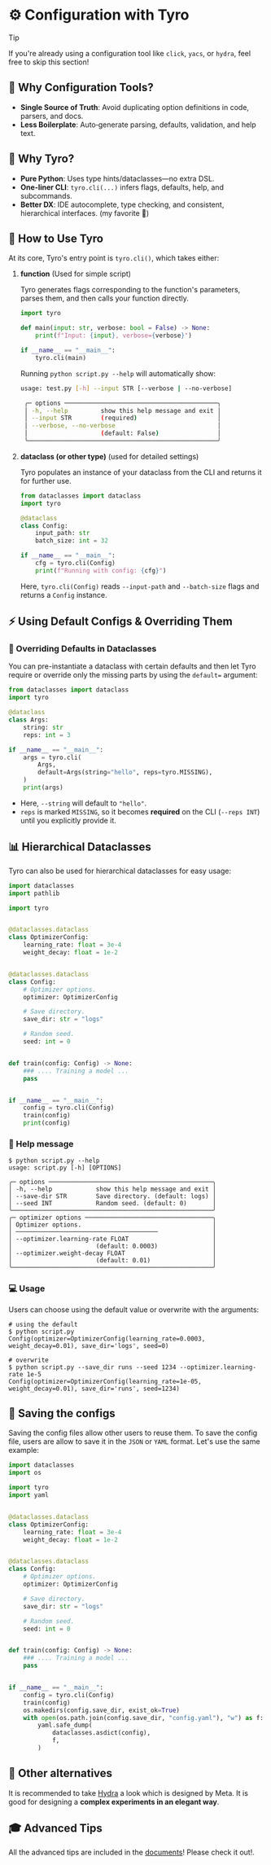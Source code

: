 # ⚙️ Configuration with Tyro

>[!TIP]
>If you're already using a configuration tool like `click`, `yacs`, or `hydra`, feel free to skip this section!

## 🎯 Why Configuration Tools?

* **Single Source of Truth**: Avoid duplicating option definitions in code, parsers, and docs.
* **Less Boilerplate**: Auto‐generate parsing, defaults, validation, and help text.

## 💫 Why Tyro?

* **Pure Python**: Uses type hints/dataclasses—no extra DSL.
* **One-liner CLI**: `tyro.cli(...)` infers flags, defaults, help, and subcommands.
* **Better DX**: IDE autocomplete, type checking, and consistent, hierarchical interfaces. (my favorite 🤗)

## 🚀 How to Use Tyro

At its core, Tyro's entry point is `tyro.cli()`, which takes either:

1. **function** (Used for simple script)

   Tyro generates flags corresponding to the function's parameters, parses them, and then calls your function directly.

   ```python
   import tyro

   def main(input: str, verbose: bool = False) -> None:
       print(f"Input: {input}, verbose={verbose}")

   if __name__ == "__main__":
       tyro.cli(main)
   ```

   Running `python script.py --help` will automatically show:

   ```bash
   usage: test.py [-h] --input STR [--verbose | --no-verbose]

    ╭─ options ──────────────────────────────────────────╮
    │ -h, --help         show this help message and exit │
    │ --input STR        (required)                      │
    │ --verbose, --no-verbose                            │
    │                    (default: False)                │
    ╰────────────────────────────────────────────────────╯
   ```

2. **dataclass (or other type)** (used for detailed settings)

   Tyro populates an instance of your dataclass from the CLI and returns it for further use.

   ```python
   from dataclasses import dataclass
   import tyro

   @dataclass
   class Config:
       input_path: str
       batch_size: int = 32

   if __name__ == "__main__":
       cfg = tyro.cli(Config)
       print(f"Running with config: {cfg}")
   ```

   Here, `tyro.cli(Config)` reads `--input-path` and `--batch-size` flags and returns a `Config` instance.

## ⚡ Using Default Configs & Overriding Them

### 🔄 Overriding Defaults in Dataclasses

You can pre-instantiate a dataclass with certain defaults and then let Tyro require or override only the missing parts by using the `default=` argument:

```python
from dataclasses import dataclass
import tyro

@dataclass
class Args:
    string: str
    reps: int = 3

if __name__ == "__main__":
    args = tyro.cli(
        Args,
        default=Args(string="hello", reps=tyro.MISSING),
    )
    print(args)
```

* Here, `--string` will default to `"hello"`.
* `reps` is marked `MISSING`, so it becomes **required** on the CLI (`--reps INT`) until you explicitly provide it.

## 📊 Hierarchical Dataclasses

Tyro can also be used for hierarchical dataclasses for easy usage:

```python
import dataclasses
import pathlib

import tyro


@dataclasses.dataclass
class OptimizerConfig:
    learning_rate: float = 3e-4
    weight_decay: float = 1e-2


@dataclasses.dataclass
class Config:
    # Optimizer options.
    optimizer: OptimizerConfig

    # Save directory.
    save_dir: str = "logs"

    # Random seed.
    seed: int = 0


def train(config: Config) -> None:
    ### .... Training a model ...
    pass


if __name__ == "__main__":
    config = tyro.cli(Config)
    train(config)
    print(config)
```

### 📝 Help message

```shell
$ python script.py --help
usage: script.py [-h] [OPTIONS]

╭─ options ─────────────────────────────────────────────╮
│ -h, --help            show this help message and exit │
│ --save-dir STR        Save directory. (default: logs) │
│ --seed INT            Random seed. (default: 0)       │
╰───────────────────────────────────────────────────────╯
╭─ optimizer options ───────────────────────────────────╮
│ Optimizer options.                                    │
│ ───────────────────────────────────────               │
│ --optimizer.learning-rate FLOAT                       │
│                       (default: 0.0003)               │
│ --optimizer.weight-decay FLOAT                        │
│                       (default: 0.01)                 │
╰───────────────────────────────────────────────────────╯
```

### 💻 Usage

Users can choose using the default value or overwrite with the arguments:

```shell
# using the default
$ python script.py
Config(optimizer=OptimizerConfig(learning_rate=0.0003, weight_decay=0.01), save_dir='logs', seed=0)

# overwrite
$ python script.py --save_dir runs --seed 1234 --optimizer.learning-rate 1e-5
Config(optimizer=OptimizerConfig(learning_rate=1e-05, weight_decay=0.01), save_dir='runs', seed=1234)
```

## 💾 Saving the configs

Saving the config files allow other users to reuse them. To save the config file, users are allow to save it in the `JSON` or `YAML` format. Let's use the same example:

```python
import dataclasses
import os

import tyro
import yaml


@dataclasses.dataclass
class OptimizerConfig:
    learning_rate: float = 3e-4
    weight_decay: float = 1e-2


@dataclasses.dataclass
class Config:
    # Optimizer options.
    optimizer: OptimizerConfig

    # Save directory.
    save_dir: str = "logs"

    # Random seed.
    seed: int = 0


def train(config: Config) -> None:
    ### .... Training a model ...
    pass


if __name__ == "__main__":
    config = tyro.cli(Config)
    train(config)
    os.makedirs(config.save_dir, exist_ok=True)
    with open(os.path.join(config.save_dir, "config.yaml"), "w") as f:
        yaml.safe_dump(
            dataclasses.asdict(config),
            f,
        )
```

## 🔄 Other alternatives

It is recommended to take [Hydra](https://github.com/facebookresearch/hydra) a look which is designed by Meta. It is good for designing a **complex experiments in an elegant way**.

## 🎓 Advanced Tips

All the advanced tips are included in the [documents](https://brentyi.github.io/tyro/)! Please check it out!.
